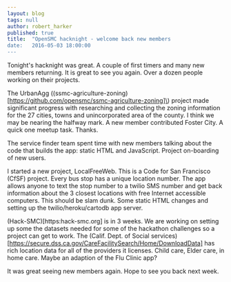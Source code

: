 ```yaml
---
layout: blog
tags: null
author: robert_harker
published: true
title:  "OpenSMC hacknight - welcome back new members
date:   2016-05-03 18:00:00
---
```


Tonight's hacknight was great.  A couple of first timers and many new members returning.  It is great to see you again.  Over a dozen people working on their projects.

The UrbanAgg \((ssmc-agriculture-zoning)[https://github.com/opensmc/ssmc-agriculture-zoning]\) project made significant progress with researching and collecting the zoning information for the 27 cities, towns and unincorporated area of the county.  I think we may be nearing the halfway mark.  A new member contributed Foster City.  A quick one meetup task.  Thanks.

The service finder team spent time with new members talking about the code that builds the app: static HTML and JavaScript.  Project on-boarding of new users.

I started a new project, LocalFreeWeb.  This is a Code for San Francisco (CfSF) project.  Every bus stop has a unique location number.  The app allows anyone to text the stop number to a twilio SMS number and get back information about the 3 closest locations with free Internet accessible computers.  This should be slam dunk.  Some static HTML changes and setting up the twilio/heroku/cartodb app server.

(Hack-SMC)[https:hack-smc.org] is in 3 weeks.  We are working on setting up some the datasets needed for some of the hackathon challenges so a project can get to work.  The (Calif. Dept. of Social services)[https://secure.dss.ca.gov/CareFacilitySearch/Home/DownloadData] has rich location data for all of the providers it licenses.  Child care, Elder care, in home care.  Maybe an adaption of the Flu Clinic app?

It was great seeing new members again.  Hope to see you back next week.
